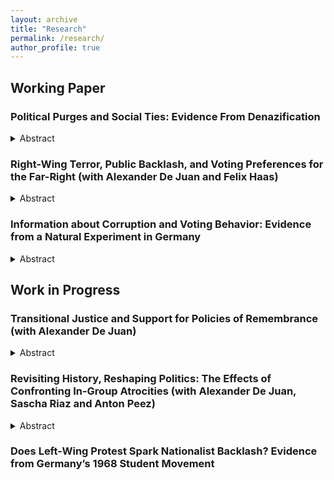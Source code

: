 ```yaml
---
layout: archive
title: "Research"
permalink: /research/
author_profile: true
---
```


## Working Paper

### Political Purges and Social Ties: Evidence From Denazification
<details>
<summary>Abstract</summary>
<p align=justify>How do social ties between administrators and defendants affect the implementation of personnel transitional justice policies? To address issues of inherited personnel, countries undergoing transitions from autocratic rule frequently implement mechanisms like purges or criminal trials. While a considerable number of studies investigates the consequences of these policies, less is known about factors that shape their implementation. Building on insights from administration research, I analyze how differences in social ties shape the outcomes of a mass purge by drawing on data of approx. 50000 denazification trials from British occupied Nazi Germany. I investigate the effects of two different forms of ties: social identity and networks. I leverage variation regarding the level of ties between administrators and defendants resulting from the delegation of denazification to German authorities and defendants' different migratory backgrounds. My results point to an ambivalent effect of ties in the context of transitional justice policies: while identity ties lead to more lenient ruling, network ties seem to have the opposite effect. The study's findings shed new light on transitional justice and the persistence of political personnel in the shadow of dictatorship. </p>
</details>

### <a href="https://osf.io/9szm7/"  style="text-decoration:none">Right-Wing Terror, Public Backlash, and Voting Preferences for the Far-Right</a> (with <a href="https://www.alexander-dejuan.de/" style="text-decoration:none">Alexander De Juan</a> and <a href="https://www.felixhaas.de/" style="text-decoration:none">Felix Haas</a>)
<details>
<summary>Abstract</summary>
<p align=justify>How does right-wing political violence affect electoral support for populist radical right parties? Recent research has produced contrary answers to this question: right-wing violence can fuel right-wing support in some instances and reduce it in others. We exploit a natural experiment to explain this heterogeneity. Drawing on high-frequency survey data before and after the most intense terrorist attack in recent German history we show that right-wing terror reduced support for the right-wing populist party
Alternative für Deutschland - a finding we replicate in a controlled survey experiment. Additional analyses of survey data,
media content, and social media posts show that the negative effect of right-wing violence is a function of a public backlash that links radical right party platforms to the violence. Our findings help to better understand the conditions under which political violence triggers partisan detachment and have important implications for media responsibility in the aftermath of right-wing violence. </p>
</details>

### Information about Corruption and Voting Behavior: Evidence from a Natural Experiment in Germany
<details>
<summary>Abstract</summary>
<p align=justify>How do voters respond to information about corruption? Research investigating electoral responses to corruption has thus far generated mixed results and research in this area generally faces a number of methodological problems. While observational studies linking aggregate corruption levels and political behavior usually raise concerns about endogeneity, experimental methods may suffer from problems like social desirability bias or a lack of external validity. In this paper, I bypass these issues by analyzing a natural experiment generated by a corruption scandal around the procurement of face masks during the COVID-19 pandemic in Germany. I exploit the differential exposure to the corruption scandal of mail and ballot-box voters prior to a major regional election in a difference-in-differences design. Comparing electoral outcomes across mail and ballot-box electorates in 1109 municipalities over time, I find that corruption leads to a reduction of the affected party's vote share of approximately 5\% in the exposed electorate. Furthermore, I find similar effects for the party's coalition partner indicating that corruption may produce negative spillovers for other incumbent parties. This study sheds new light on corruption and voting behavior by showing that misconduct by public officials can produce substantive electoral responses that have the potential to move well beyond an affected party. </p>
</details>

## Work in Progress

### Transitional Justice and Support for Policies of Remembrance  (with <a href="https://www.alexander-dejuan.de/" style="text-decoration:none">Alexander De Juan</a>)
<details>
<summary>Abstract</summary>
<p align=justify>This study investigates how individual beliefs regarding punitive transitional justice measures shape the support for policies of remembrance. While previous research on transitional justice has predominantly focused on its immediate consequences, less is known about long-term consequences and the potential for unintended side-effects. We investigate such potential “hidden long-term costs” of punitive transitional justice in the case of the Denazification of Germany after WWII. We implement an online survey in a sample of approx. 2000 German voters. To assess the effect of different perceptions regarding the extent of punitive transitional justice, we (1) manipulate respondents’ beliefs regarding the degree to which Nazi perpetrators have been sanctioned through Denazification in a survey experiment and (2) exploit historical variation in the intensity of Denazification across former occupation zones.</p>
</details>

### Revisiting History, Reshaping Politics: The Effects of Confronting In-Group Atrocities (with <a href="https://www.alexander-dejuan.de/" style="text-decoration:none">Alexander De Juan</a>, <a href="https://www.saschariaz.com/" style="text-decoration:none">Sascha Riaz</a> and <a href="https://www.antonpeez.github.io/" style="text-decoration:none">Anton Peez</a>)
<details>
<summary>Abstract</summary>
<p align=justify>We examine the political effects of exposure to in-group atrocities. We study the controversial “Wehrmacht
Exhibition” (1995–1999), which for the first time exposed the German public to gruesome details about crimes
committed by the German army during WWII. The traveling exhibition challenged the ‘myth of the clean
Wehrmacht’: the post-war consensus that Hitler and the Nazi Party alone designed the war of annihilation and
that war crimes were only committed by the SS. To study how different segments of the electorate reacted to
the exhibition, we leverage high-frequency survey data of more than 160,000 voters in a staggered difference-
in-differences setup. Our findings indicate that the exhibition triggered political backlash, particularly among
younger men who were not eligible for WWII conscription. To examine the mechanisms underlying this result,
we propose to (1) analyze letters to the editor relating to the exhibition and (2) conduct a contemporary survey
experiment.</p> </details>

### Does Left-Wing Protest Spark Nationalist Backlash? Evidence from Germany’s 1968 Student Movement